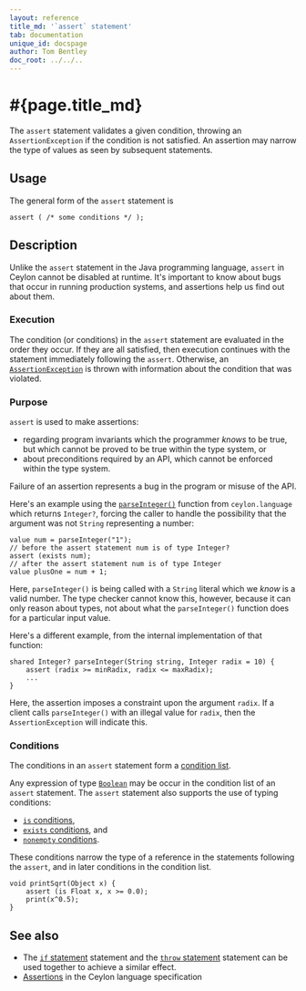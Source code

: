 ```yaml
---
layout: reference
title_md: '`assert` statement'
tab: documentation
unique_id: docspage
author: Tom Bentley
doc_root: ../../..
---
```


# #{page.title_md}

The `assert` statement validates a given condition, throwing an `AssertionException` 
if the condition is not satisfied. An assertion may narrow the type of values as 
seen by subsequent statements.

## Usage 

The general form of the `assert` statement is

<!-- check:none -->
<!-- try: -->
    assert ( /* some conditions */ );

## Description

Unlike the `assert` statement in the Java programming language, `assert` in 
Ceylon cannot be disabled at runtime. It's important to know about bugs that
occur in running production systems, and assertions help us find out about
them.

### Execution

The condition (or conditions) in the `assert` statement are evaluated in the
order they occur. If they are all satisfied, then execution continues with the
statement immediately following the `assert`. Otherwise, an 
[`AssertionException`](#{site.urls.apidoc_1_0}/AssertionException.type.html) 
is thrown with information about the condition that was violated.

### Purpose

`assert` is used to make assertions:

- regarding program invariants which the programmer *knows* to be true, but 
  which cannot be proved to be true within the type system, or
- about preconditions required by an API, which cannot be enforced within
  the type system.

Failure of an assertion represents a bug in the program or misuse of the API.

Here's an example using the 
[`parseInteger()`](#{site.urls.apidoc_1_0}/index.html#parseInteger) 
function from `ceylon.language` which returns `Integer?`, forcing the caller 
to handle the possibility that the argument was not `String` representing 
a number:

<!-- try: -->
    value num = parseInteger("1");
    // before the assert statement num is of type Integer?
    assert (exists num);
    // after the assert statement num is of type Integer
    value plusOne = num + 1;
    
Here, `parseInteger()` is being called with a `String` literal which we 
*know* is a valid number. The type checker cannot know this, however, 
because it can only reason about types, not about what the `parseInteger()` 
function does for a particular input value. 

Here's a different example, from the internal implementation of that
function:

<!-- try: -->
    shared Integer? parseInteger(String string, Integer radix = 10) {
        assert (radix >= minRadix, radix <= maxRadix);
        ...
    }

Here, the assertion imposes a constraint upon the argument `radix`. If
a client calls `parseInteger()` with an illegal value for `radix`, then
the `AssertionException` will indicate this.

### Conditions

The conditions in an `assert` statement form a
[condition list](../conditions#condition_lists).

Any expression of type [`Boolean`](#{site.urls.apidoc_1_0}/Boolean.type.html) 
may be occur in the condition list of an `assert` statement. The `assert` 
statement also supports the use of typing conditions:

* [`is` conditions](../conditions/#_is_conditions), 
* [`exists` conditions](../conditions/#_exists_conditions), and
* [`nonempty` conditions](../conditions/#_nonempty_conditions).

These conditions narrow the type of a reference in the statements following 
the `assert`, and in later conditions in the condition list.

<!-- try: -->
    void printSqrt(Object x) {
        assert (is Float x, x >= 0.0);
        print(x^0.5);
    }

## See also

* The [`if` statement](../if) statement and the [`throw` statement](../throw)
  statement can be used together to achieve a similar effect.
* [Assertions](#{site.urls.spec_current}#assertions) in the Ceylon language 
  specification
